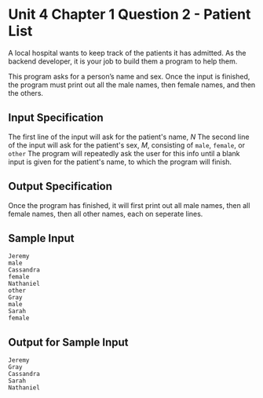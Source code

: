 # Unit 4 Chapter 1 Question 2 - Patient List
A local hospital wants to keep track of the patients it has admitted. As the backend developer, it is your job to build them a program to help them.

This program asks for a person’s name and sex. Once the input is finished, the program must print out all the male names, then female names, and then the others.

## Input Specification
The first line of the input will ask for the patient's name, $N$
The second line of the input will ask for the patient's sex, $M$, consisting of `male`, `female`, or `other`
The program will repeatedly ask the user for this info until a blank input is given for the patient's name, to which the program will finish.

## Output Specification
Once the program has finished, it will first print out all male names, then all female names, then all other names, each on seperate lines.

## Sample Input
```
Jeremy
male
Cassandra
female
Nathaniel
other
Gray
male
Sarah
female

```

## Output for Sample Input
```
Jeremy
Gray
Cassandra
Sarah
Nathaniel
```
